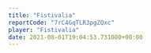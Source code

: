 ```yaml
---
title: "Fistivalia"
reportCode: "7rC4GqTLR3pgZQxc"
player: "Fistivalia"
date: 2021-08-01T19:04:53.731000+00:00
---
```

